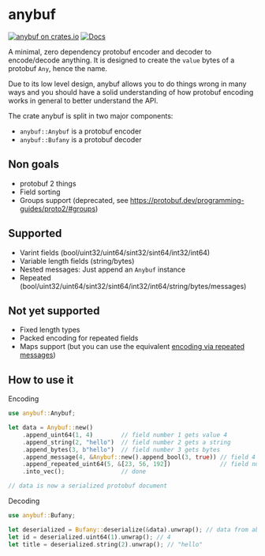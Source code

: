 # anybuf

[![anybuf on crates.io](https://img.shields.io/crates/v/anybuf.svg)](https://crates.io/crates/anybuf)
[![Docs](https://docs.rs/anybuf/badge.svg)](https://docs.rs/anybuf)

A minimal, zero dependency protobuf encoder and decoder to encode/decode anything.
It is designed to create the `value` bytes of a protobuf `Any`, hence the name.

Due to its low level design, anybuf allows you to do things wrong in many ways
and you should have a solid understanding of how protobuf encoding works in
general to better understand the API.

The crate anybuf is split in two major components:

- `anybuf::Anybuf` is a protobuf encoder
- `anybuf::Bufany` is a protobuf decoder

## Non goals

- protobuf 2 things
- Field sorting
- Groups support (deprecated, see <https://protobuf.dev/programming-guides/proto2/#groups>)

## Supported

- Varint fields (bool/uint32/uint64/sint32/sint64/int32/int64)
- Variable length fields (string/bytes)
- Nested messages: Just append an `Anybuf` instance
- Repeated (bool/uint32/uint64/sint32/sint64/int32/int64/string/bytes/messages)

## Not yet supported

- Fixed length types
- Packed encoding for repeated fields
- Maps support (but you can use the equivalent [encoding via repeated messages](https://protobuf.dev/programming-guides/encoding/#maps))

## How to use it

Encoding

```rust
use anybuf::Anybuf;

let data = Anybuf::new()
    .append_uint64(1, 4)        // field number 1 gets value 4
    .append_string(2, "hello")  // field number 2 gets a string
    .append_bytes(3, b"hello")  // field number 3 gets bytes
    .append_message(4, &Anybuf::new().append_bool(3, true)) // field 4 gets a message
    .append_repeated_uint64(5, &[23, 56, 192])              // field number 5 is a repeated uint64
    .into_vec();                // done

// data is now a serialized protobuf document
```

Decoding

```rust
use anybuf::Bufany;

let deserialized = Bufany::deserialize(&data).unwrap(); // data from above
let id = deserialized.uint64(1).unwrap(); // 4
let title = deserialized.string(2).unwrap(); // "hello"
```
